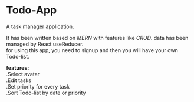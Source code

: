 # Todo-App
A task manager application.

It has been written based on <i>MERN</i> with features like <i>CRUD</i>. data has been managed by React useReducer.<br>
for using this app, you need to signup and then you will have your own Todo-list.

<b>features: </b>
<br> .Select avatar
<br> .Edit tasks
<br> .Set priority for every task
<br> .Sort Todo-list by date or priority


